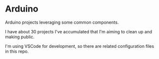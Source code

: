 # Arduino

Arduino projects leveraging some common components.

I have about 30 projects I've accumulated that I'm aiming to clean up and making public. 

I'm using VSCode for development, so there are related configuration files in this repo.
